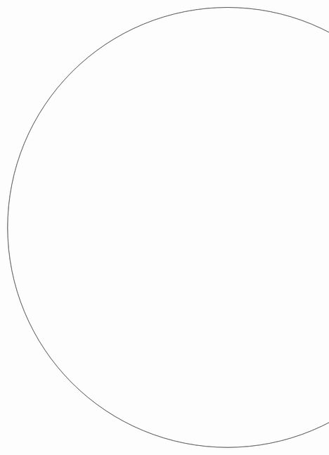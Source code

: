 <!DOCTYPE html>
<html lang="ru">
<head>
    <meta charset="UTF-8">
    <meta name="viewport" content="width=device-width, initial-scale=1.0">
    <title>Солнечная система</title>
<style>
    .solar-system {
    width: 1000px;
    height: 1000px;
    margin: auto;
    position: relative;
    border: 1px solid #000;
    border-radius: 50%;
    overflow: hidden;
}

.sun {
    width: 60px;
    height: 60px;
    background-color: #ffd700;
    border-radius: 50%;
    position: absolute;
    top: 50%;
    left: 50%;
    transform: translate(-50%, -50%);
    z-index: 9;
}

.orbit {
    margin-top: 12px;
    width: 100%;
    height: 100%;
    transform-origin: center;
    animation: orbit 10s linear infinite;
}

.planet {
    width: 15px;
    height: 15px;
    background-color: #808080;
    border-radius: 50%;
    position: absolute;
    top: 0;
    left: 0;
    transform-origin: center;
}

.mercury-orbit {
    animation-duration: 5s;
}

.venus-orbit {
    margin-top: -1010px;
    animation-duration: 8s;
}

.earth-orbit {
    margin-top: -985px;
    animation-duration: 13s;
}

.mars-orbit {
    margin-top: -990px;
    animation-duration: 9s;
}

.jupiter-orbit {
    margin-top: -995px;
    animation-duration: 20s;
}

.saturn-orbit {
    margin-top: -1005px;
    animation-duration: 10s;
}

.uranus-orbit {
    margin-top: -1010px;
    animation-duration: 12s;
}

.neptune-orbit {
    margin-top: -1000px;
    animation-duration: 15s;
}

@keyframes orbit {
    from {
        transform: rotate(0deg);
    }
    to {
        transform: rotate(360deg);
    }
}


.mercury {
    background-color: #bdb76b;
    width: 12px;
    height: 12px;
    top: calc(50% - 45px);
    left: calc(50% + 45px);
}

.venus {
    background-color: #c19a6b;
    width: 14px;
    height: 14px;
    top: calc(50% - 55px);
    left: calc(50% + 55px);
}

.earth {
    background-color: #4682b4;
    width: 16px;
    height: 16px;
    top: calc(50% - 65px);
    left: calc(50% + 65px);
}

.mars {
    background-color: #cd5c5c;
    width: 18px;
    height: 18px;
    top: calc(50% - 100px);
    left: calc(50% + 100px);
}

.jupiter {
    background-color: #daa520;
    width: 32px;
    height: 32px;
    top: calc(50% - 150px);
    left: calc(50% + 150px);
}

.saturn {
    background-color: #dda0dd;
    width: 28px;
    height: 28px;
    top: calc(50% - 200px);
    left: calc(50% + 200px);
}

.uranus {
    background-color: #00ffff;
    width: 26px;
    height: 26px;
    top: calc(50% - 250px);
    left: calc(50% + 250px);
}

.neptune {
    background-color: #00008b;
    width: 24px;
    height: 24px;
    top: calc(50% - 300px);
    left: calc(50% + 300px);
}

</style>
</head>
<body>
    <div class="solar-system">
        <div class="sun"></div>
        <div class="orbit mercury-orbit">
            <div class="planet mercury"></div>
        </div>
        <div class="orbit venus-orbit">
            <div class="planet venus"></div>
        </div>
        <div class="orbit earth-orbit">
            <div class="planet earth"></div>
        </div>
        <div class="orbit mars-orbit">
            <div class="planet mars"></div>
        </div>
        <div class="orbit jupiter-orbit">
            <div class="planet jupiter"></div>
        </div>
        <div class="orbit saturn-orbit">
            <div class="planet saturn"></div>
        </div>
        <div class="orbit uranus-orbit">
            <div class="planet uranus"></div>
        </div>
        <div class="orbit neptune-orbit">
            <div class="planet neptune"></div>
        </div>
    </div>
</body>
</html>
